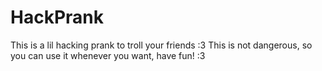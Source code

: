 # HackPrank
This is a lil hacking prank to troll your friends :3
This is not dangerous, so you can use it whenever you want, have fun! :3
